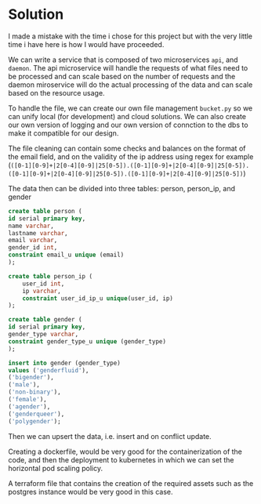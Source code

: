 # Solution
I made a mistake with the time i chose for this project but with the very little time i have here is how I would have proceeded.

We can write a service that is composed of two microservices `api`, and `daemon`. The api microservice will handle the requests of what files need to be processed and can scale based on the number of requests and the daemon miroservice will do the actual processing of the data and can scale based on the resource usage.

To handle the file, we can create our own file management `bucket.py` so we can unify local (for development) and cloud solutions. We can also create our own version of logging and our own version of connction to the dbs to make it compatible for our design.

The file cleaning can contain some checks and balances on the format of the email field, and on the validity of the ip address using regex for example (`([0-1][0-9]+|2[0-4][0-9]|25[0-5]).([0-1][0-9]+|2[0-4][0-9]|25[0-5]).([0-1][0-9]+|2[0-4][0-9]|25[0-5]).([0-1][0-9]+|2[0-4][0-9]|25[0-5])`)

The data then can be divided into three tables: person, person_ip, and gender

```sql
create table person (
id serial primary key,
name varchar,
lastname varchar,
email varchar,
gender_id int,
constraint email_u unique (email)
);
```
```sql
create table person_ip (
	user_id int,
	ip varchar,
    constraint user_id_ip_u unique(user_id, ip)
);
```

```sql
create table gender (
id serial primary key,
gender_type varchar,
constraint gender_type_u unique (gender_type)
);
```
```sql
insert into gender (gender_type) 
values ('genderfluid'),
('bigender'),
('male'),
('non-binary'),
('female'),
('agender'),
('genderqueer'),
('polygender');
```


Then we can upsert the data, i.e. insert and on conflict update.

Creating a dockerfile, would be very good for the containerization of the code, and then the deployment to kubernetes in which we can set the horizontal pod scaling policy.

A terraform file that contains the creation of the required assets such as the postgres instance would be very good in this case.


